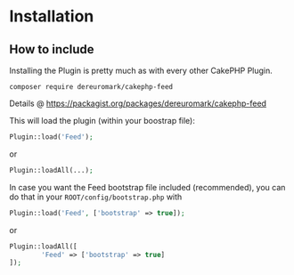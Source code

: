 # Installation

## How to include
Installing the Plugin is pretty much as with every other CakePHP Plugin.

```
composer require dereuromark/cakephp-feed
```

Details @ https://packagist.org/packages/dereuromark/cakephp-feed

This will load the plugin (within your boostrap file):
```php
Plugin::load('Feed');
```
or
```php
Plugin::loadAll(...);
```

In case you want the Feed bootstrap file included (recommended), you can do that in your `ROOT/config/bootstrap.php` with

```php
Plugin::load('Feed', ['bootstrap' => true]);
```

or

```php
Plugin::loadAll([
		'Feed' => ['bootstrap' => true]
]);
```
